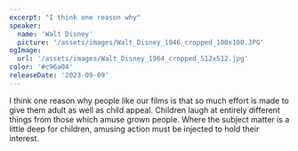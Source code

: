 ```yaml
---
excerpt: "I think one reason why"
speaker:
  name: 'Walt Disney'
  picture: '/assets/images/Walt_Disney_1946_cropped_100x100.JPG'
ogImage:
  url: '/assets/images/Walt_Disney_1964_cropped_512x512.jpg'
color: '#c96a04'
releaseDate: '2023-09-09'
---
```

I think one reason why people like our films is that so much effort is made to give them adult as well as child appeal. Children laugh at entirely different things from those which amuse grown people. Where the subject matter is a little deep for children, amusing action must be injected to hold their interest.
